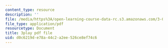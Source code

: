 ```yaml
---
content_type: resource
description: ''
file: /media/https%3A/open-learning-course-data-rc.s3.amazonaws.com/3-091sc-introduction-to-solid-state-chemistry-fall-2010/d0c6219de78a44c2a2ee526ce8ef74c6_p6isgsReWmI.pdf
file_type: application/pdf
resourcetype: Document
title: 3play pdf file
uid: d0c6219d-e78a-44c2-a2ee-526ce8ef74c6
---
```

